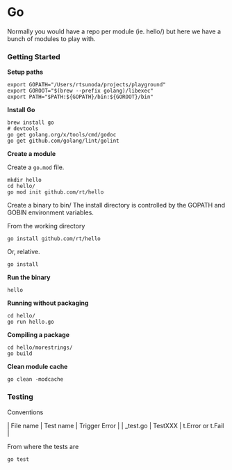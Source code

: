 # Go
 
Normally you would have a repo per module (ie. hello/) but here we have a bunch of modules to play with.


### Getting Started

**Setup paths**
```
export GOPATH="/Users/rtsunoda/projects/playground"
export GOROOT="$(brew --prefix golang)/libexec"
export PATH="$PATH:${GOPATH}/bin:${GOROOT}/bin"
```


**Install Go**
```
brew install go
# devtools
go get golang.org/x/tools/cmd/godoc
go get github.com/golang/lint/golint
```

**Create a module**

Create a `go.mod` file.
```
mkdir hello
cd hello/
go mod init github.com/rt/hello
```

Create a binary to bin/
The install directory is controlled by the GOPATH and GOBIN environment variables.

From the working directory
```
go install github.com/rt/hello
```

Or, relative.
```
go install
```

**Run the binary**
```
hello
```




**Running without packaging**

```
cd hello/
go run hello.go
```


**Compiling a package**

```
cd hello/morestrings/
go build
```


**Clean module cache**

```
go clean -modcache
```


### Testing

Conventions

| File name          | Test name | Trigger Error     |
| <filename>_test.go | TestXXX   | t.Error or t.Fail |

From where the tests are
```
go test
```
